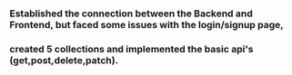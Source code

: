 ### Established the connection between the Backend and Frontend, but faced some issues with the login/signup page,
### created 5 collections and implemented the basic api's (get,post,delete,patch).
